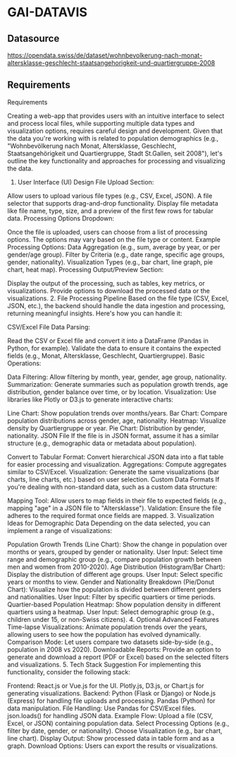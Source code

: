 # GAI-DATAVIS

## Datasource
https://opendata.swiss/de/dataset/wohnbevolkerung-nach-monat-altersklasse-geschlecht-staatsangehorigkeit-und-quartiergruppe-2008


## Requirements

Requirements

Creating a web-app that provides users with an intuitive interface to select and process local files, while supporting multiple data types and visualization options, requires careful design and development. Given that the data you're working with is related to population demographics (e.g., "Wohnbevölkerung nach Monat, Altersklasse, Geschlecht, Staatsangehörigkeit und Quartiergruppe, Stadt St.Gallen, seit 2008"), let's outline the key functionality and approaches for processing and visualizing the data.

1. User Interface (UI) Design
File Upload Section:

Allow users to upload various file types (e.g., CSV, Excel, JSON).
A file selector that supports drag-and-drop functionality.
Display file metadata like file name, type, size, and a preview of the first few rows for tabular data.
Processing Options Dropdown:

Once the file is uploaded, users can choose from a list of processing options.
The options may vary based on the file type or content.
Example Processing Options:
Data Aggregation (e.g., sum, average by year, or per gender/age group).
Filter by Criteria (e.g., date range, specific age groups, gender, nationality).
Visualization Types (e.g., bar chart, line graph, pie chart, heat map).
Processing Output/Preview Section:

Display the output of the processing, such as tables, key metrics, or visualizations.
Provide options to download the processed data or the visualizations.
2. File Processing Pipeline
Based on the file type (CSV, Excel, JSON, etc.), the backend should handle the data ingestion and processing, returning meaningful insights. Here's how you can handle it:

CSV/Excel File
Data Parsing:

Read the CSV or Excel file and convert it into a DataFrame (Pandas in Python, for example).
Validate the data to ensure it contains the expected fields (e.g., Monat, Altersklasse, Geschlecht, Quartiergruppe).
Basic Operations:

Data Filtering: Allow filtering by month, year, gender, age group, nationality.
Summarization: Generate summaries such as population growth trends, age distribution, gender balance over time, or by location.
Visualization: Use libraries like Plotly or D3.js to generate interactive charts:

Line Chart: Show population trends over months/years.
Bar Chart: Compare population distributions across gender, age, nationality.
Heatmap: Visualize density by Quartiergruppe or year.
Pie Chart: Distribution by gender, nationality.
JSON File
If the file is in JSON format, assume it has a similar structure (e.g., demographic data or metadata about population).

Convert to Tabular Format: Convert hierarchical JSON data into a flat table for easier processing and visualization.
Aggregations: Compute aggregates similar to CSV/Excel.
Visualization: Generate the same visualizations (bar charts, line charts, etc.) based on user selection.
Custom Data Formats
If you're dealing with non-standard data, such as a custom data structure:

Mapping Tool: Allow users to map fields in their file to expected fields (e.g., mapping "age" in a JSON file to "Altersklasse").
Validation: Ensure the file adheres to the required format once fields are mapped.
3. Visualization Ideas for Demographic Data
Depending on the data selected, you can implement a range of visualizations:

Population Growth Trends (Line Chart): Show the change in population over months or years, grouped by gender or nationality.
User Input: Select time range and demographic group (e.g., compare population growth between men and women from 2010-2020).
Age Distribution (Histogram/Bar Chart): Display the distribution of different age groups.
User Input: Select specific years or months to view.
Gender and Nationality Breakdown (Pie/Donut Chart): Visualize how the population is divided between different genders and nationalities.
User Input: Filter by specific quartiers or time periods.
Quartier-based Population Heatmap: Show population density in different quartiers using a heatmap.
User Input: Select demographic group (e.g., children under 15, or non-Swiss citizens).
4. Optional Advanced Features
Time-lapse Visualizations: Animate population trends over the years, allowing users to see how the population has evolved dynamically.
Comparison Mode: Let users compare two datasets side-by-side (e.g., population in 2008 vs 2020).
Downloadable Reports: Provide an option to generate and download a report (PDF or Excel) based on the selected filters and visualizations.
5. Tech Stack Suggestion
For implementing this functionality, consider the following stack:

Frontend:
React.js or Vue.js for the UI.
Plotly.js, D3.js, or Chart.js for generating visualizations.
Backend:
Python (Flask or Django) or Node.js (Express) for handling file uploads and processing.
Pandas (Python) for data manipulation.
File Handling:
Use Pandas for CSV/Excel files.
json.loads() for handling JSON data.
Example Flow:
Upload a file (CSV, Excel, or JSON) containing population data.
Select Processing Options (e.g., filter by date, gender, or nationality).
Choose Visualization (e.g., bar chart, line chart).
Display Output: Show processed data in table form and as a graph.
Download Options: Users can export the results or visualizations.
